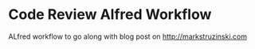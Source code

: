 # Code Review Alfred Workflow

ALfred workflow to go along with blog post on http://markstruzinski.com